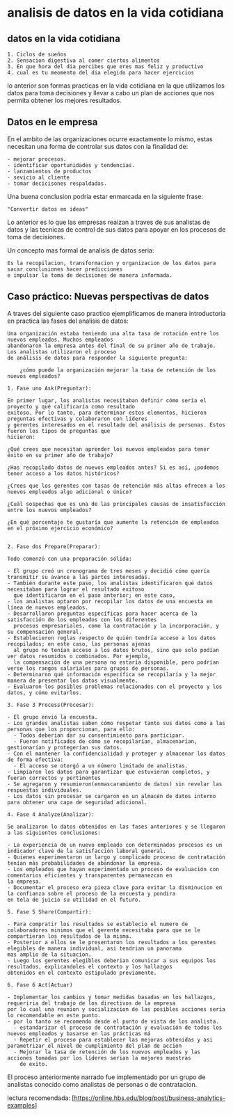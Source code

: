 # analisis de datos en la vida cotidiana

## datos en la vida cotidiana

    1. Ciclos de sueños
    2. Sensacion digestiva al comer ciertos alimentos
    3. En que hora del dia percibes que eres mas feliz y productivo
    4. cual es tu meomento del dia elegido para hacer ejercicios

lo anterior son formas practicas en la vida cotidiana en la que utilizamos los datos para toma decisiones
y llevar a cabo un plan de acciones que nos permita obtener los mejores resultados.

## Datos en le empresa

En el ambito de las organizaciones ocurre exactamente lo mismo, estas necesitan una forma de controlar sus datos
con la finalidad de:

    - mejorar procesos.
    - identificar oportunidades y tendencias.
    - lanzamientos de productos
    - sevicio al cliente
    - tomar decicisones respaldadas.

Una buena conclusion podria estar enmarcada en la siguiente frase:

    "Convertir datos en ideas"

Lo anterior es lo que las empresas reaizan a traves de sus analistas de datos y las tecnicas de control de sus datos
para apoyar en los procesos de toma de decisiones.

Un concepto mas formal de analisis de datos seria:

    Es la recopilacion, transformacion y organizacion de los datos para sacar conclusiones hacer predicciones
    e impulsar la toma de decisiones de manera informada.

## Caso práctico: Nuevas perspectivas de datos

A traves del siguiente caso practico ejemplificamos de manera introductoria en practica las fases del analisis de
datos:

    Una organización estaba teniendo una alta tasa de rotación entre los nuevos empleados. Muchos empleados
    abandonaron la empresa antes del final de su primer año de trabajo. Los analistas utilizaron el proceso
    de análisis de datos para responder la siguiente pregunta:
        
        ¿cómo puede la organización mejorar la tasa de retención de los nuevos empleados?
    
    1. Fase uno Ask(Preguntar):
    
    En primer lugar, los analistas necesitaban definir cómo sería el proyecto y qué calificaría como resultado
    exitoso. Por lo tanto, para determinar estos elementos, hicieron preguntas efectivas y colaboraron con líderes
    y gerentes interesados en el resultado del análisis de personas. Estos fueron los tipos de preguntas que
    hicieron:

    ¿Qué crees que necesitan aprender los nuevos empleados para tener éxito en su primer año de trabajo?

    ¿Has recopilado datos de nuevos empleados antes? Si es así, ¿podemos tener acceso a los datos históricos?
    
    ¿Crees que los gerentes con tasas de retención más altas ofrecen a los nuevos empleados algo adicional o único?
    
    ¿Cuál sospechas que es una de las principales causas de insatisfacción entre los nuevos empleados?
    
    ¿En qué porcentaje te gustaría que aumente la retención de empleados en el próximo ejercicio económico?


    2. Fase dos Prepare(Preparar):
    
    Todo comenzó con una preparación sólida:

    - El grupo creó un cronograma de tres meses y decidió cómo quería transmitir su avance a las partes interesadas.
    - También durante este paso, los analistas identificaron qué datos necesitaban para lograr el resultado exitoso
      que identificaron en el paso anterior; en este caso,
    - los analistas optaron por recopilar los datos de una encuesta en línea de nuevos empleados.
    - Desarrollaron preguntas específicas para hacer acerca de la satisfacción de los empleados con los diferentes
      procesos empresariales, como la contratación y la incorporación, y su compensación general.
    - Establecieron reglas respecto de quién tendría acceso a los datos recopilados; en este caso, las personas ajenas
      al grupo no tenían acceso a los datos brutos, sino que solo podían ver datos resumidos o combinados. Por ejemplo,
      la compensación de una persona no estaría disponible, pero podrían verse los rangos salariales para grupos de personas.
    - Determinaron qué información específica se recopilaría y la mejor manera de presentar los datos visualmente.
    - Evaluaron los posibles problemas relacionados con el proyecto y los datos, y cómo evitarlos.
    
    3. Fase 3 Process(Procesar):
    
    - El grupo envió la encuesta.
    - Los grandes analistas saben cómo respetar tanto sus datos como a las personas que los proporcionan, para ello:
      - Todos deberian dar su consentimiento para participar.
      - Fueron notificados de cómo se recopilarían, almacenarían, gestionarían y protegerían sus datos.
    - Con el mantener la confidencialidad y proteger y almacenar los datos de forma efectiva:
      - El acceso se otorgó a un número limitado de analistas.
    - Limpiaron los datos para garantizar que estuvieran completos, y fueran correctos y pertinentes
    - Se agregaron y resumieron(enmascaramiento de datos) sin revelar las respuestas individuales.
    - Los datos sin procesar se cargaron en un almacén de datos interno para obtener una capa de seguridad adicional.
  
    4. Fase 4 Analyze(Analizar):
    
    Se analizaron lo datos obtenidos en las fases anteriores y se llegaron a las siguientes conclusiones:
    
    - La experiencia de un nuevo empleado con determinados procesos es un indicador clave de la satisfacción laboral general.
    - Quienes experimentaron un largo y complicado proceso de contratación tenían más probabilidades de abandonar la empresa.
    - Los empleados que hayan experimentado un proceso de evaluación con comentarios eficientes y transparentes permanezcan en
    la empresa.
    - Documentar el proceso era pieza clave para evitar la disminucion en la confianza sobre el proceso de la encuesta y pondira
    en tela de juicio su utilidad en el futuro.

    5. Fase 5 Share(Compartir):

    - Para compratir los resultados se establecio el numero de colaboradores minimos que el gerente necesitaba para que se le
    compartieran los resultados de la misma.
    - Posterior a ellos se le presentaron los resultados a los gerentes elegibles de manera individual, asi tendrian un panorama
    mas amplio de la situacion.
    - Luego los gerentes elegibles deberian comunicar a sus equipos los resultados, explicandoles el contexto y los hallazgos
    obtenidos en el contexto estipulado previamente.

    6. Fase 6 Act(Actuar)

    - Implementar los cambios y tomar medidas basadas en los hallazgos, requeriria del trabajo de los directivos de la empresa
    por lo cual una reunion y socializacion de las posibles acciones seria lo recomendable en este punto.
    - por lo tanto se recomendo desde el punto de vista de los analista.
      - estandarizar el proceso de contratación y evaluación de todos los nuevos empleados y basarse en las prácticas má
      - Repetir el proceso para establecer las mejoras obtenidas y asi parametrizar el nivel de cumplimiento del plan de accion
      - Mejorar la tasa de retención de los nuevos empleados y las acciones tomadas por los líderes serian la mejores muestras
        de exito.

El proceso anteriormente narrado fue implementado por un grupo de analistas conocido como analistas de personas o de contratacion.

lectura recomendada: [https://online.hbs.edu/blog/post/business-analytics-examples]
